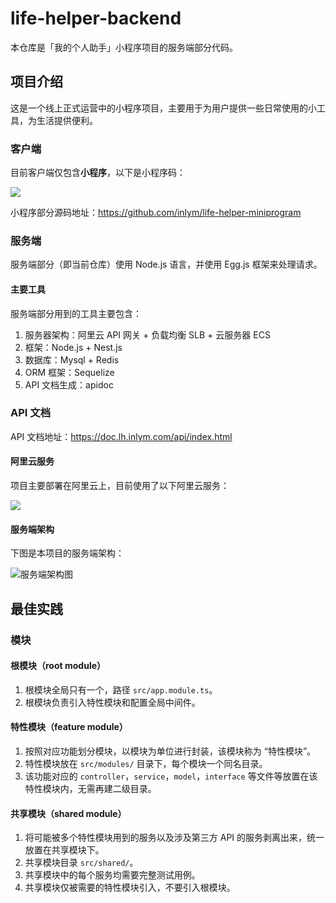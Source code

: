 # life-helper-backend

本仓库是「我的个人助手」小程序项目的服务端部分代码。

## 项目介绍

这是一个线上正式运营中的小程序项目，主要用于为用户提供一些日常使用的小工具，为生活提供便利。

### 客户端

目前客户端仅包含**小程序**，以下是小程序码：

![](https://img.inlym.com/ed5676d20f6243328c2e89a1403e4ff0.jpg)

小程序部分源码地址：https://github.com/inlym/life-helper-miniprogram

### 服务端

服务端部分（即当前仓库）使用 Node.js 语言，并使用 Egg.js 框架来处理请求。

#### 主要工具

服务端部分用到的工具主要包含：

1. 服务器架构：阿里云 API 网关 + 负载均衡 SLB + 云服务器 ECS
2. 框架：Node.js + Nest.js
3. 数据库：Mysql + Redis
4. ORM 框架：Sequelize
5. API 文档生成：apidoc

### API 文档

API 文档地址：https://doc.lh.inlym.com/api/index.html

#### 阿里云服务

项目主要部署在阿里云上，目前使用了以下阿里云服务：

![](https://img.inlym.com/89197dc26280494a943613e9545b0e81.png)

#### 服务端架构

下图是本项目的服务端架构：

![服务端架构图](https://img.inlym.com/f4e09df7d8534331a978c6b08b66ab42.png)

## 最佳实践

### 模块

#### 根模块（root module）

1. 根模块全局只有一个，路径 `src/app.module.ts`。
2. 根模块负责引入特性模块和配置全局中间件。

#### 特性模块（feature module）

1. 按照对应功能划分模块，以模块为单位进行封装，该模块称为 “特性模块”。
2. 特性模块放在 `src/modules/` 目录下，每个模块一个同名目录。
3. 该功能对应的 `controller`，`service`，`model`，`interface` 等文件等放置在该特性模块内，无需再建二级目录。

#### 共享模块（shared module）

1. 将可能被多个特性模块用到的服务以及涉及第三方 API 的服务剥离出来，统一放置在共享模块下。
2. 共享模块目录 `src/shared/`。
3. 共享模块中的每个服务均需要完整测试用例。
4. 共享模块仅被需要的特性模块引入，不要引入根模块。
